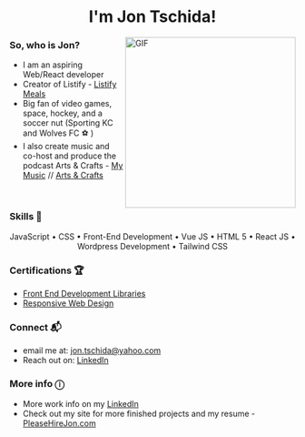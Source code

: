 <h1 align="center">I'm Jon Tschida!</h1>

 <img align="right" alt="GIF" width="300px" src="https://i.pinimg.com/originals/e4/26/70/e426702edf874b181aced1e2fa5c6cde.gif" />

### So, who is Jon?
- I am an aspiring Web/React developer 
- Creator of Listify - [Listify Meals](https://listify-meals.com/)
- Big fan of video games, space, hockey, and a soccer nut (Sporting KC and Wolves FC ⚽️ )
- I also create music and co-host and produce the podcast Arts & Crafts - [My Music](https://open.spotify.com/artist/6yQD874vpjjDstL099LvWz?si=VT_PDM_NQZCrbjYycmFWnQ) // [Arts & Crafts](https://open.spotify.com/show/5GXgMXs3p95Wj02C6JMzBY?si=W2qZS8nvRde0JBLpPAbzHQ)

<br />

### Skills 💪

<p align="center">JavaScript • CSS • Front-End Development • Vue JS  • HTML 5 • React JS • Wordpress Development • Tailwind CSS</p>

### Certifications 🏆

- [Front End Development Libraries](https://www.freecodecamp.org/certification/jon-tschida/front-end-development-libraries)
- [Responsive Web Design](https://www.freecodecamp.org/certification/jon-tschida/responsive-web-design)

### Connect 📬

- email me at: jon.tschida@yahoo.com
- Reach out on: [LinkedIn](https://www.linkedin.com/in/jonathan-tschida-991453109/)

### More info ⓘ 
- More work info on my [LinkedIn](https://www.linkedin.com/in/jonathan-tschida-991453109/) 
- Check out my site for more finished projects and my resume - [PleaseHireJon.com](https://pleasehirejon.com)
